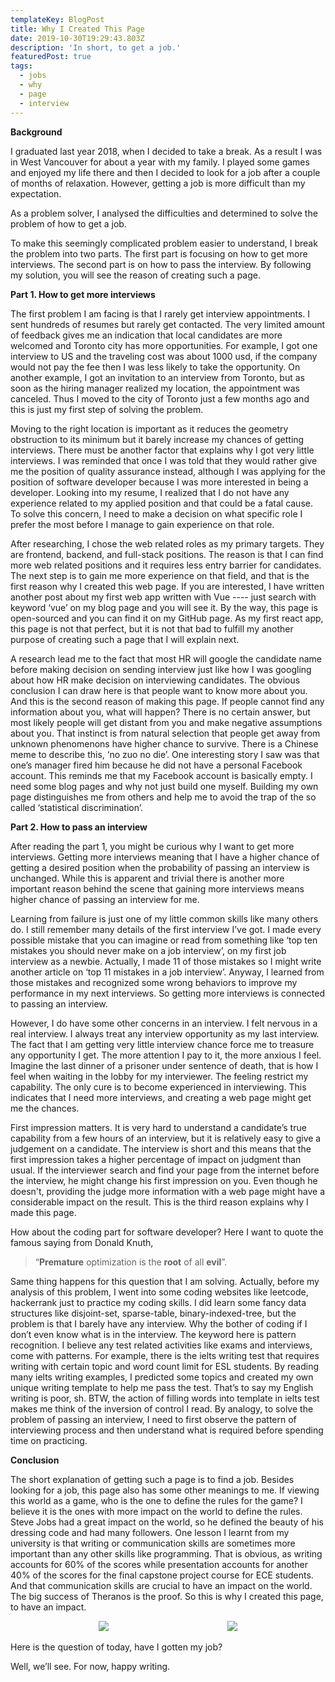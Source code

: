 ```yaml
---
templateKey: BlogPost
title: Why I Created This Page
date: 2019-10-30T19:29:43.803Z
description: 'In short, to get a job.'
featuredPost: true
tags:
  - jobs
  - why
  - page
  - interview
---
```

**<span dir="ltr">Background</span>**

<span dir="ltr"></span>

<span dir="ltr">I graduated last year 2018, when I decided to take a
break. As a result I was in West Vancouver for about a year with my
family. I played some games and enjoyed my life there and then I decided
to look for a job after a couple of months of relaxation. However,
getting a job is more difficult than my expectation.</span>

<span dir="ltr"></span>

<span dir="ltr">As a problem solver, I analysed the difficulties and
determined to solve the problem of how to get a job.</span>

<span dir="ltr"></span>

<span dir="ltr">To make this seemingly complicated problem easier to
understand, I break the problem into two parts. The first part is
focusing on how to get more interviews. The second part is on how to
pass the interview. By following my solution, you will see the reason of
creating such a page.</span>

<span dir="ltr"></span>

**<span dir="ltr">Part 1. How to get more interviews</span>**

<span dir="ltr"></span>

<span dir="ltr">The first problem I am facing is that I rarely get
interview appointments. I sent hundreds of resumes but rarely get
contacted. The very limited amount of feedback gives me an indication
that local candidates are more welcomed and Toronto city has more
opportunities. For example, I got one interview to US and the traveling
cost was about 1000 usd, if the company would not pay the fee then I was
less likely to take the opportunity. On another example, I got an
invitation to an interview from Toronto, but as soon as the hiring
manager realized my location, the appointment was canceled. Thus I moved
to the city of Toronto just a few months ago and this is just my first
step of solving the problem.</span>

<span dir="ltr"></span>

<span dir="ltr">Moving to the right location is important as it reduces
the geometry obstruction to its minimum but it barely increase my
chances of getting interviews. There must be another factor that
explains why I got very little interviews. I was reminded that once I
was told that they would rather give me the position of quality
assurance instead, although I was applying for the position of software
developer because I was more interested in being a developer. Looking
into my resume, I realized that I do not have any experience related to
my applied position and that could be a fatal cause. To solve this
concern, I need to make a decision on what specific role I prefer the
most before I manage to gain experience on that role.</span>

<span dir="ltr"></span>

<span dir="ltr">After researching, I chose the web related roles as my
primary targets. They are frontend, backend, and full-stack positions.
The reason is that I can find more web related positions and it requires
less entry barrier for candidates. The next step is to gain me more
experience on that field, and that is the first reason why I created
this web page. If you are interested, I have written another post about
my first web app written with Vue ---- just search with keyword ‘vue’ on
my blog page and you will see it. By the way, this page is open-sourced
and you can find it on my GitHub page. As my first react app, this page
is not that perfect, but it is not that bad to fulfill my another
purpose of creating such a page that I will explain next.</span>

<span dir="ltr"></span>

<span dir="ltr"></span>

<span dir="ltr"></span>

<span dir="ltr">A research lead me to the fact that most HR will google
the candidate name before making decision on sending interview just like
how I was googling about how HR make decision on interviewing
candidates. The obvious conclusion I can draw here is that people want
to know more about you. And this is the second reason of making this
page. If people cannot find any information about you, what will happen?
There is no certain answer, but most likely people will get distant from
you and make negative assumptions about you. That instinct is from
natural selection that people get away from unknown phenomenons have
higher chance to survive. There is a Chinese meme to describe this, ‘no
zuo no die’. One interesting story I saw was that one’s manager fired
him because he did not have a personal Facebook account. This reminds me
that my Facebook account is basically empty. I need some blog pages and
why not just build one myself. Building my own page distinguishes me
from others and help me to avoid the trap of the so called ‘statistical
discrimination’.</span>

<span dir="ltr"></span>

<span dir="ltr"></span>

<span dir="ltr">**Part 2. How to pass an interview**</span>

<span dir="ltr"></span>

<span dir="ltr">After reading the part 1, you might be curious why I
want to get more interviews. Getting more interviews meaning that I have
a higher chance of getting a desired position when the probability of
passing an interview is unchanged. While this is apparent and trivial
there is another more important reason behind the scene that gaining
more interviews means higher chance of passing an interview for
me.</span>

<span dir="ltr"></span>

<span dir="ltr">Learning from failure is just one of my little common
skills like many others do. I still remember many details of the first
interview I’ve got. I made every possible mistake that you can imagine
or read from something like ‘top ten mistakes you should never make on a
job interview’, on my first job interview as a newbie. Actually, I made
11 of those mistakes so I might write another article on ‘top 11
mistakes in a job interview’. Anyway, I learned from those mistakes and
recognized some wrong behaviors to improve my performance in my next
interviews. So getting more interviews is connected to passing an
interview.</span>

<span dir="ltr"></span>

<span dir="ltr">However, I do have some other concerns in an interview.
I felt nervous in a real interview. I always treat any interview
opportunity as my last interview. The fact that I am getting very little
interview chance force me to treasure any opportunity I get. The more
attention I pay to it, the more anxious I feel. Imagine the last dinner
of a prisoner under sentence of death, that is how I feel when waiting
in the lobby for my interviewer. The feeling restrict my capability. The
only cure is to become experienced in interviewing. This indicates that
I need more interviews, and creating a web page might get me the
chances.</span>

<span dir="ltr"></span>

<span dir="ltr">First impression matters. It is very hard to understand
a candidate’s true capability from a few hours of an interview, but it
is relatively easy to give a judgement on a candidate. The interview is
short and this means that the first impression takes a higher percentage
of impact on judgment than usual. If the interviewer search and find
your page from the internet before the interview, he might change his
first impression on you. Even though he doesn't, providing the judge
more information with a web page might have a considerable impact on the
result. This is the third reason explains why I made this page.</span>

<span dir="ltr"></span>

<span dir="ltr">How about the coding part for software developer? Here I
want to quote the famous saying from Donald Knuth,</span>

> <span dir="ltr">“**Premature** optimization is the **root** of all
> **evil**”.</span>

<span dir="ltr">Same thing happens for this question that I am solving.
Actually, before my analysis of this problem, I went into some coding
websites like leetcode, hackerrank just to practice my coding skills. I
did learn some fancy data structures like disjoint-set, sparse-table,
binary-indexed-tree, but the problem is that I barely have any
interview. Why the bother of coding if I don’t even know what is in the
interview. The keyword here is pattern recognition. I believe any test
related activities like exams and interviews, come with patterns. For
example, there is the ielts writing test that requires writing with
certain topic and word count limit for ESL students. By reading many
ielts writing examples, I predicted some topics and created my own
unique writing template to help me pass the test. That’s to say my
English writing is poor, sh. BTW, the action of filling words into
template in ielts test makes me think of the inversion of control I
read. By analogy, to solve the problem of passing an interview, I need
to first observe the pattern of interviewing process and then understand
what is required before spending time on practicing.</span>

<span dir="ltr"></span>

**<span dir="ltr">Conclusion</span>**

<span dir="ltr"></span>

<span dir="ltr">The short explanation of getting such a page is to find
a job. Besides looking for a job, this page also has some other meanings
to me. If viewing this world as a game, who is the one to define the
rules for the game? I believe it is the ones with more impact on the
world to define the rules. Steve Jobs had a great impact on the world,
so he defined the beauty of his dressing code and had many followers.
One lesson I learnt from my university is that writing or communication
skills are sometimes more important than any other skills like
programming. That is obvious, as writing accounts for 60% of the scores
while presentation accounts for another 40% of the scores for the final
capstone project course for ECE students. And that communication skills
are crucial to have an impact on the world. The big success of Theranos
is the proof. So this is why I created this page, to have an
impact.</span>

<div style='width:100%;margin:auto;text-align:center;'>
<div class='figureImage' style="display:inline-block;width:40%;" > <img src="/img/why-i-created-this-page-image1.png"/> </div>
<div class='figureImage' style="display:inline-block;width:40%;" > <img src="/img/why-i-created-this-page-image2.png"/> </div>
</div>


<span dir="ltr"></span>

<span dir="ltr">Here is the question of today, have I gotten my job?</span>

<span dir="ltr">Well, we’ll see. For now, happy writing.</span>
